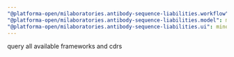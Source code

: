 ```yaml
---
"@platforma-open/milaboratories.antibody-sequence-liabilities.workflow": minor
"@platforma-open/milaboratories.antibody-sequence-liabilities.model": minor
"@platforma-open/milaboratories.antibody-sequence-liabilities.ui": minor
---
```


query all available frameworks and cdrs
